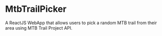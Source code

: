 # MtbTrailPicker
 A ReactJS WebApp that allows users to pick a random MTB trail from their area using MTB Trail Project API. 
